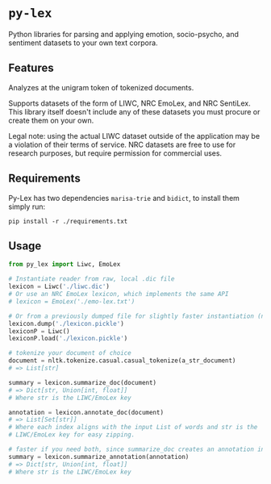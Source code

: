 # `py-lex`

Python libraries for parsing and applying emotion, socio-psycho, and sentiment datasets to your own text corpora.

## Features

Analyzes at the unigram token of tokenized documents.

Supports datasets of the form of LIWC, NRC EmoLex, and NRC SentiLex. This library itself doesn't include any of these datasets you must procure or create them on your own.

Legal note: using the actual LIWC dataset outside of the application may be a violation of their terms of service. NRC datasets are free to use for research purposes, but require permission for commercial uses.

## Requirements

Py-Lex has two dependencies `marisa-trie` and `bidict`, to install them simply run:

```
pip install -r ./requirements.txt
```

## Usage

```Python
from py_lex import Liwc, EmoLex

# Instantiate reader from raw, local .dic file
lexicon = Liwc('./liwc.dic')
# Or use an NRC EmoLex lexicon, which implements the same API
# lexicon = EmoLex('./emo-lex.txt')

# Or from a previously dumped file for slightly faster instantiation (no parsing)
lexicon.dump('./lexicon.pickle')
lexiconP = Liwc()
lexiconP.load('./lexicon.pickle')

# tokenize your document of choice
document = nltk.tokenize.casual.casual_tokenize(a_str_document)
# => List[str]

summary = lexicon.summarize_doc(document)
# => Dict[str, Union[int, float]]
# Where str is the LIWC/EmoLex key

annotation = lexicon.annotate_doc(document)
# => List[Set[str]]
# Where each index aligns with the input List of words and str is the
# LIWC/EmoLex key for easy zipping.

# faster if you need both, since summarize_doc creates an annotation internally
summary = lexicon.summarize_annotation(annotation)
# => Dict[str, Union[int, float]]
# Where str is the LIWC/EmoLex key
```
